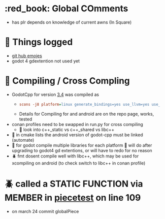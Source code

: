 # :red_book: Global COmments
- has plr depends on knowledge of current awns (In Square)


# :blue_book: Things logged
- [git hub emojes](https://gist.github.com/rxaviers/7360908)
- godot 4 gdextention not used yet

# :smoking: Compiling / Cross Compling
- GodotCpp for version [3.4](https://github.com/godotengine/godot-cpp/tree/3.4) was compiled as 
  - ```ini
    scons -j8 platform=linux generate_bindings=yes use_llvm=yes use_lld=yes target=debug
    ```
  - Details for Compiling for and android are on the repo page, works, tested
- conan profiles need to be swapped in run.py for cross compiling
  - :telescope: look into c++_static vs c++_shared vs libc++
- :hammer: in cmake lists the android version of godot-cpp must be linked (automate)
- :hammer: for godot compile multiple libraries for each platform :pill: will do after upgrading to godot4 gd extentions, or will have to redo for no reason 
- :beetle: fmt dosent compile well with libc++, which may be used for xcompiling on android (to check switch to libc++ in conan profile)


# :beetle: called a STATIC FUNCTION via MEMBER in [piecetest](./tests/piecetest.cpp) on line 109
- on march 24 commit globalPiece
  